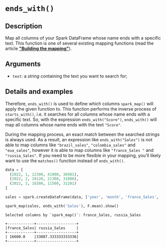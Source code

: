 # `ends_with()`

## Description

Map all columns of your Spark DataFrame whose name ends with a specific text. This function is one of several existing mapping functions (read the article [**"Building the mapping"**](https://github.com/pedropark99/spark_map/blob/main/doc/english/articles/building-mapping.md)).

## Arguments

- `text`: a *string* containing the text you want to search for;

## Details and examples

Therefore, `ends_with()` is used to define which columns `spark_map()` will apply the given function to. This function performs the inverse process of `starts_with()`, i.e. it searches for all columns whose name ends with a specific text. So, with the expression `ends_with("Score")`, `ends_with()` will map all columns whose name ends with the text `"Score"`.

During the mapping process, an exact match between the searched *strings* is always used. As a result, an expression like `ends_with("Sales")` is not able to map columns like `"brazil_sales"`, `"colombia_sales"` and `"eua_sales"`, however it is able to map columns like `"france_Sales "` and `"russia_Sales"`. If you need to be more flexible in your mapping, you'll likely want to use the `matches()` function instead of `ends_with()`.

```python
data = [
  (2022, 1, 12300, 41000, 36981),
  (2022, 2, 19120, 21300, 31000),
  (2022, 3, 18380, 11500, 31281)
]

sales = spark.createDataFrame(data, ['year', 'month', 'france_Sales', 'brazil_sales', 'russia_Sales'])

spark_map(sales, ends_with('Sales'), F.mean).show()
```

```
Selected columns by `spark_map()`: france_Sales, russia_Sales

+------------+------------------+
|france_Sales| russia_Sales     |
+------------+------------------+
| 16600.0    |33087.333333333336|
+------------+------------------+
```
